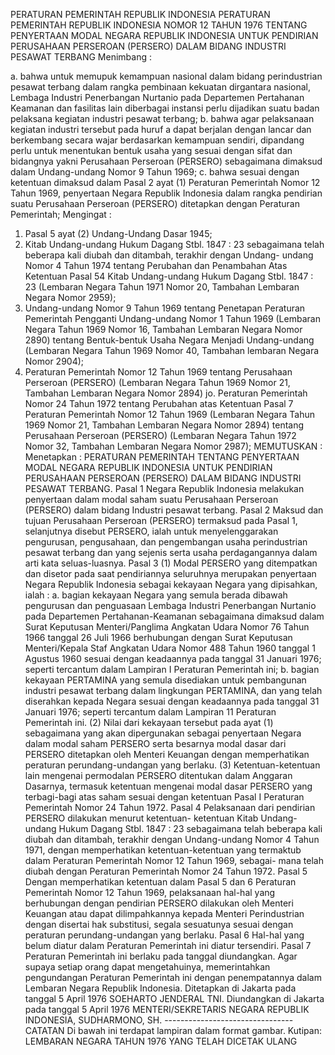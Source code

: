  PERATURAN PEMERINTAH REPUBLIK INDONESIA PERATURAN PEMERINTAH REPUBLIK INDONESIA NOMOR 12 TAHUN 1976 TENTANG PENYERTAAN MODAL NEGARA REPUBLIK INDONESIA UNTUK PENDIRIAN PERUSAHAAN PERSEROAN (PERSERO) DALAM BIDANG INDUSTRI PESAWAT TERBANG
Menimbang :

a. bahwa untuk memupuk kemampuan nasional dalam bidang perindustrian pesawat terbang dalam rangka pembinaan kekuatan dirgantara nasional, Lembaga Industri Penerbangan Nurtanio pada Departemen Pertahanan Keamanan dan fasilitas lain diberbagai instansi perlu dijadikan suatu badan pelaksana kegiatan industri pesawat terbang;
b. bahwa agar pelaksanaan kegiatan industri tersebut pada huruf a dapat berjalan dengan lancar dan berkembang secara wajar berdasarkan kemampuan sendiri, dipandang perlu untuk menentukan bentuk usaha yang sesuai dengan sifat dan bidangnya yakni Perusahaan Perseroan (PERSERO) sebagaimana dimaksud dalam Undang-undang Nomor 9 Tahun 1969;
c. bahwa sesuai dengan ketentuan dimaksud dalam Pasal 2 ayat (1) Peraturan Pemerintah Nomor 12 Tahun 1969, penyertaan Negara Republik Indonesia dalam rangka pendirian suatu Perusahaan Perseroan (PERSERO) ditetapkan dengan Peraturan Pemerintah;
Mengingat :

1. Pasal 5 ayat (2) Undang-Undang Dasar 1945;
2. Kitab Undang-undang Hukum Dagang Stbl. 1847 : 23 sebagaimana telah beberapa kali diubah dan ditambah, terakhir dengan Undang- undang Nomor 4 Tahun 1974 tentang Perubahan dan Penambahan Atas Ketentuan Pasal 54 Kitab Undang-undang Hukum Dagang Stbl. 1847 : 23 (Lembaran Negara Tahun 1971 Nomor 20, Tambahan Lembaran Negara Nomor 2959);
3. Undang-undang Nomor 9 Tahun 1969 tentang Penetapan Peraturan Pemerintah Pengganti Undang-undang Nomor 1 Tahun 1969 (Lembaran Negara Tahun 1969 Nomor 16, Tambahan Lembaran Negara Nomor 2890) tentang Bentuk-bentuk Usaha Negara Menjadi Undang-undang (Lembaran Negara Tahun 1969 Nomor 40, Tambahan lembaran Negara Nomor 2904);
4. Peraturan Pemerintah Nomor 12 Tahun 1969 tentang Perusahaan Perseroan (PERSERO) (Lembaran Negara Tahun 1969 Nomor 21, Tambahan Lembaran Negara Nomor 2894) jo. Peraturan Pemerintah Nomor 24 Tahun 1972 tentang Perubahan atas Ketentuan Pasal 7 Peraturan Pemerintah Nomor 12 Tahun 1969 (Lembaran Negara Tahun 1969 Nomor 21, Tambahan Lembaran Negara Nomor 2894) tentang Perusahaan Perseroan (PERSERO) (Lembaran Negara Tahun 1972 Nomor 32, Tambahan Lembaran Negara Nomor 2987);
MEMUTUSKAN :
 Menetapkan : PERATURAN PEMERINTAH TENTANG PENYERTAAN MODAL NEGARA REPUBLIK INDONESIA UNTUK PENDIRIAN PERUSAHAAN PERSEROAN (PERSERO) DALAM BIDANG INDUSTRI PESAWAT TERBANG.
Pasal 1
Negara Republik Indonesia melakukan penyertaan dalam modal saham suatu Perusahaan Perseroan (PERSERO) dalam bidang Industri pesawat terbang.
Pasal 2
Maksud dan tujuan Perusahaan Perseroan (PERSERO) termaksud pada Pasal 1, selanjutnya disebut PERSERO, ialah untuk menyelenggarakan pengurusan, pengusahaan, dan pengembangan usaha perindustrian pesawat terbang dan yang sejenis serta usaha perdagangannya dalam arti kata seluas-luasnya.
Pasal 3
(1) Modal PERSERO yang ditempatkan dan disetor pada saat pendiriannya seluruhnya merupakan penyertaan Negara Republik Indonesia sebagai kekayaan Negara yang dipisahkan, ialah :
a. bagian kekayaan Negara yang semula berada dibawah pengurusan dan penguasaan Lembaga Industri Penerbangan Nurtanio pada Departemen Pertahanan-Keamanan sebagaimana dimaksud dalam Surat Keputusan Menteri/Panglima Angkatan Udara Nomor 76 Tahun 1966 tanggal 26 Juli 1966 berhubungan dengan Surat Keputusan Menteri/Kepala Staf Angkatan Udara Nomor 488 Tahun 1960 tanggal 1 Agustus 1960 sesuai dengan keadaannya pada tanggal 31 Januari 1976; seperti tercantum dalam Lampiran I Peraturan Pemerintah ini;
b. bagian kekayaan PERTAMINA yang semula disediakan untuk pembangunan industri pesawat terbang dalam lingkungan PERTAMINA, dan yang telah diserahkan kepada Negara sesuai dengan keadaannya pada tanggal 31 Januari 1976; seperti tercantum dalam Lampiran 11 Peraturan Pemerintah ini.
(2) Nilai dari kekayaan tersebut pada ayat (1) sebagaimana yang akan dipergunakan sebagai penyertaan Negara dalam modal saham PERSERO serta besarnya modal dasar dari PERSERO ditetapkan oleh Menteri Keuangan dengan memperhatikan peraturan perundang-undangan yang berlaku.
(3) Ketentuan-ketentuan lain mengenai permodalan PERSERO ditentukan dalam Anggaran Dasarnya, termasuk ketentuan mengenai modal dasar PERSERO yang terbagi-bagi atas saham sesuai dengan ketentuan Pasal I Peraturan Pemerintah Nomor 24 Tahun 1972.
Pasal 4
Pelaksanaan dari pendirian PERSERO dilakukan menurut ketentuan- ketentuan Kitab Undang-undang Hukum Dagang Stbl. 1847 : 23 sebagaimana telah beberapa kali diubah dan ditambah, terakhir dengan Undang-undang Nomor 4 Tahun 1971, dengan memperhatikan ketentuan-ketentuan yang termaktub dalam Peraturan Pemerintah Nomor 12 Tahun 1969, sebagai- mana telah diubah dengan Peraturan Pemerintah Nomor 24 Tahun 1972.
Pasal 5
Dengan memperhatikan ketentuan dalam Pasal 5 dan 6 Peraturan Pemerintah Nomor 12 Tahun 1969, pelaksanaan hal-hal yang berhubungan dengan pendirian PERSERO dilakukan oleh Menteri Keuangan atau dapat dilimpahkannya kepada Menteri Perindustrian dengan disertai hak substitusi, segala sesuatunya sesuai dengan peraturan perundang-undangan yang berlaku.
Pasal 6
Hal-hal yang belum diatur dalam Peraturan Pemerintah ini diatur tersendiri.
Pasal 7
Peraturan Pemerintah ini berlaku pada tanggal diundangkan. Agar supaya setiap orang dapat mengetahuinya, memerintahkan pengundangan Peraturan Pemerintah ini dengan penempatannya dalam Lembaran Negara Republik Indonesia. Ditetapkan di Jakarta pada tanggal 5 April 1976 SOEHARTO JENDERAL TNI. Diundangkan di Jakarta pada tanggal 5 April 1976 MENTERI/SEKRETARIS NEGARA REPUBLIK INDONESIA, SUDHARMONO, SH. -------------------------------- CATATAN Di bawah ini terdapat lampiran dalam format gambar. Kutipan: LEMBARAN NEGARA TAHUN 1976 YANG TELAH DICETAK ULANG